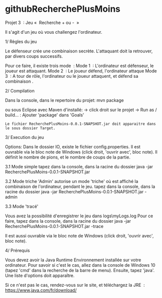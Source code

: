 # githubRecherchePlusMoins

Projet 3  : Jeu «  Recherche + ou -  »



Il s'agit d'un jeu où vous challengez l'ordinateur.

1/ Règles du jeu

Le défenseur crée une combinaison secrète.
L'attaquant doit la retrouver, par divers coups successifs.

Pour ce faire, il existe trois mode  :
Mode 1  : L'ordinateur est défenseur, le joueur est attaquant.
Mode 2  : Le joueur défend, l'ordinateur attaque
Mode 3  : A tour de rôle, l'ordinateur ou le joueur attaquent, et défend sa combinaison .

2/ Compilation

   Dans la console, dans le repertoire du projet:
   	mvn package

   ou sous Eclipse avec Maven d'installé:
   -> click droit sur le projet
   -> Run as / build... : Ajouter 'package' dans 'Goals'

	Le fichier RecherchePlusMoins-0.0.1-SNAPSHOT.jar doit apparaitre dans le sous dossier Target.

3/ Execution du jeu

   Options:
   Dans le dossier IO, existe le fichier config.properties.
   Il est ouvrable via le bloc note de Windows (click droit, 'ouvrir avec', bloc note).
   Il définit le nombre de pions, et le nombre de coups de la partie.


   3.1 Mode simple
   tapez dans la console, dans la racine du dossier
		java -jar RecherchePlusMoins-0.0.1-SNAPSHOT.jar


   3.2 Mode triche
   'Admin' autorise un mode 'triche' où est affiché la combinaison de l'ordinateur, pendant le jeu.
   tapez dans la console, dans la racine du dossier
		java -jar RecherchePlusMoins-0.0.1-SNAPSHOT.jar -admin



   3.3 Mode 'tracé'

   Vous avez la possibilité d'enregistrer le jeu dans logs\myLogs.log 
   Pour ce faire, tapez dans la console, dans la racine du dossier
		java -jar RecherchePlusMoins-0.0.1-SNAPSHOT.jar -trace
   
   Il est aussi ouvrable via le bloc note de Windows (click droit, 'ouvrir avec', bloc note).

4/ Prérequis

   Vous devez avoir la Java Runtime Environnement installée sur votre ordinateur.
   Pour savoir si c'est le cas, allez dans la console de Windows 10 (tapez 'cmd' dans la recherche de la barre de menu). 
   Ensuite, tapez 'java'. Une liste d'options doit apparaître.

   Si ce n'est pas le cas, rendez-vous sur le site, et téléchargez la JRE  :
		https://www.java.com/fr/download/








